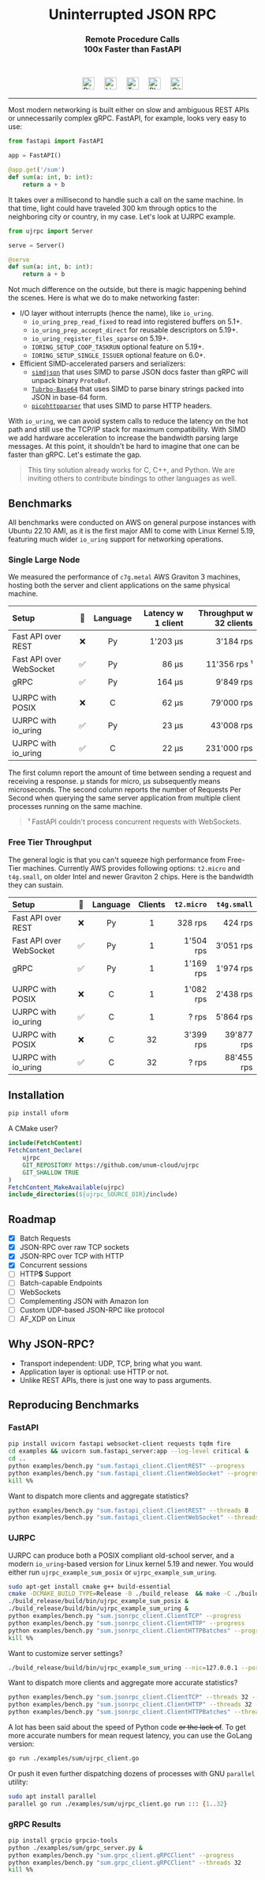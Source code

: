 <h1 align="center">Uninterrupted JSON RPC</h1>
<h3 align="center">
Remote Procedure Calls<br/>
100x Faster than FastAPI<br/>
</h3>
<br/>

<p align="center">
<a href="https://discord.gg/xuDmpbEDnQ"><img height="25" src="https://github.com/unum-cloud/ukv/raw/main/assets/icons/discord.svg" alt="Discord"></a>
&nbsp;&nbsp;&nbsp;
<a href="https://www.linkedin.com/company/unum-cloud/"><img height="25" src="https://github.com/unum-cloud/ukv/raw/main/assets/icons/linkedin.svg" alt="LinkedIn"></a>
&nbsp;&nbsp;&nbsp;
<a href="https://twitter.com/unum_cloud"><img height="25" src="https://github.com/unum-cloud/ukv/raw/main/assets/icons/twitter.svg" alt="Twitter"></a>
&nbsp;&nbsp;&nbsp;
<a href="https://unum.cloud/post"><img height="25" src="https://github.com/unum-cloud/ukv/raw/main/assets/icons/blog.svg" alt="Blog"></a>
&nbsp;&nbsp;&nbsp;
<a href="https://github.com/unum-cloud/ujrpc"><img height="25" src="https://github.com/unum-cloud/ukv/raw/main/assets/icons/github.svg" alt="GitHub"></a>
</p>

---

Most modern networking is built either on slow and ambiguous REST APIs or unnecessarily complex gRPC. FastAPI, for example, looks very easy to use:

```python
from fastapi import FastAPI

app = FastAPI()

@app.get('/sum')
def sum(a: int, b: int):
    return a + b
```

It takes over a millisecond to handle such a call on the same machine.
In that time, light could have traveled 300 km through optics to the neighboring city or country, in my case.
Let's look at UJRPC example.

```python
from ujrpc import Server

serve = Server()

@serve
def sum(a: int, b: int):
    return a + b
```

Not much difference on the outside, but there is magic happening behind the scenes.
Here is what we do to make networking faster:

- I/O layer without interrupts (hence the name), like `io_uring`.
  - `io_uring_prep_read_fixed` to read into registered buffers on 5.1+.
  - `io_uring_prep_accept_direct` for reusable descriptors on 5.19+.
  - `io_uring_register_files_sparse` on 5.19+.
  - `IORING_SETUP_COOP_TASKRUN` optional feature on 5.19+.
  - `IORING_SETUP_SINGLE_ISSUER` optional feature on 6.0+.
- Efficient SIMD-accelerated parsers and serializers:
   - [`simdjson`][simdjson] that uses SIMD to parse JSON docs faster than gRPC will unpack binary `ProtoBuf`.
   - [`Tubrbo-Base64`][base64] that uses SIMD to parse binary strings packed into JSON in base-64 form.
   - [`picohttpparser`][picohttpparser] that uses SIMD to parse HTTP headers.

With `io_uring`, we can avoid system calls to reduce the latency on the hot path and still use the TCP/IP stack for maximum compatibility.
With SIMD we add hardware acceleration to increase the bandwidth parsing large messages.
At this point, it shouldn't be hard to imagine that one can be faster than gRPC.
Let's estimate the gap.

> This tiny solution already works for C, C++, and Python.
> We are inviting others to contribute bindings to other languages as well.

[simdjson]: https://github.com/simdjson/simdjson
[base64]: https://github.com/powturbo/Turbo-Base64
[picohttpparser]: https://github.com/h2o/picohttpparser

## Benchmarks

All benchmarks were conducted on AWS on general purpose instances with Ubuntu 22.10 AMI, as it is the first major AMI to come with Linux Kernel 5.19, featuring much wider `io_uring` support for networking operations.

### Single Large Node

We measured the performance of `c7g.metal` AWS Graviton 3 machines, hosting both the server and client applications on the same physical machine.

| Setup                   |   🔁   | Language | Latency w 1 client | Throughput w 32 clients |
| :---------------------- | :---: | :------: | -----------------: | ----------------------: |
| Fast API over REST      |   ❌   |    Py    |           1'203 μs |               3'184 rps |
| Fast API over WebSocket |   ✅   |    Py    |              86 μs |            11'356 rps ¹ |
| gRPC                    |   ✅   |    Py    |             164 μs |               9'849 rps |
|                         |       |          |                    |                         |
| UJRPC with POSIX        |   ❌   |    C     |              62 μs |              79'000 rps |
| UJRPC with io_uring     |   ✅   |    Py    |              23 μs |              43'008 rps |
| UJRPC with io_uring     |   ✅   |    C     |              22 μs |             231'000 rps |

The first column report the amount of time between sending a request and receiving a response. μ stands for micro, μs subsequently means microseconds.
The second column reports the number of Requests Per Second when querying the same server application from multiple client processes running on the same machine.

> ¹ FastAPI couldn't process concurrent requests with WebSockets.

### Free Tier Throughput

The general logic is that you can't squeeze high performance from Free-Tier machines.
Currently AWS provides following options: `t2.micro` and `t4g.small`, on older Intel and newer Graviton 2 chips.
Here is the bandwidth they can sustain.

| Setup                   |   🔁   | Language | Clients | `t2.micro` | `t4g.small` |
| :---------------------- | :---: | :------: | :-----: | ---------: | ----------: |
| Fast API over REST      |   ❌   |    Py    |    1    |    328 rps |     424 rps |
| Fast API over WebSocket |   ✅   |    Py    |    1    |  1'504 rps |   3'051 rps |
| gRPC                    |   ✅   |    Py    |    1    |  1'169 rps |   1'974 rps |
|                         |       |          |         |            |             |
| UJRPC with POSIX        |   ❌   |    C     |    1    |  1'082 rps |   2'438 rps |
| UJRPC with io_uring     |   ✅   |    C     |    1    |      ? rps |   5'864 rps |
| UJRPC with POSIX        |   ❌   |    C     |   32    |  3'399 rps |  39'877 rps |
| UJRPC with io_uring     |   ✅   |    C     |   32    |     ?  rps |  88'455 rps |

## Installation

```sh
pip install uform
```

A CMake user?

```cmake
include(FetchContent)
FetchContent_Declare(
    ujrpc
    GIT_REPOSITORY https://github.com/unum-cloud/ujrpc
    GIT_SHALLOW TRUE
)
FetchContent_MakeAvailable(ujrpc)
include_directories(${ujrpc_SOURCE_DIR}/include)
```

## Roadmap

- [x] Batch Requests
- [x] JSON-RPC over raw TCP sockets
- [x] JSON-RPC over TCP with HTTP
- [x] Concurrent sessions
- [ ] HTTP**S** Support
- [ ] Batch-capable Endpoints
- [ ] WebSockets
- [ ] Complementing JSON with Amazon Ion
- [ ] Custom UDP-based JSON-RPC like protocol
- [ ] AF_XDP on Linux

## Why JSON-RPC?

- Transport independent: UDP, TCP, bring what you want.
- Application layer is optional: use HTTP or not.
- Unlike REST APIs, there is just one way to pass arguments.

## Reproducing Benchmarks

### FastAPI

```sh
pip install uvicorn fastapi websocket-client requests tqdm fire
cd examples && uvicorn sum.fastapi_server:app --log-level critical &
cd ..
python examples/bench.py "sum.fastapi_client.ClientREST" --progress
python examples/bench.py "sum.fastapi_client.ClientWebSocket" --progress
kill %%
```

Want to dispatch more clients and aggregate statistics?

```sh
python examples/bench.py "sum.fastapi_client.ClientREST" --threads 8
python examples/bench.py "sum.fastapi_client.ClientWebSocket" --threads 8
```

### UJRPC

UJRPC can produce both a POSIX compliant old-school server, and a modern `io_uring`-based version for Linux kernel 5.19 and newer.
You would either run `ujrpc_example_sum_posix` or `ujrpc_example_sum_uring`.

```sh
sudo apt-get install cmake g++ build-essential
cmake -DCMAKE_BUILD_TYPE=Release -B ./build_release  && make -C ./build_release
./build_release/build/bin/ujrpc_example_sum_posix &
./build_release/build/bin/ujrpc_example_sum_uring &
python examples/bench.py "sum.jsonrpc_client.ClientTCP" --progress
python examples/bench.py "sum.jsonrpc_client.ClientHTTP" --progress
python examples/bench.py "sum.jsonrpc_client.ClientHTTPBatches" --progress
kill %%
```

Want to customize server settings?

```sh
./build_release/build/bin/ujrpc_example_sum_uring --nic=127.0.0.1 --port=8545 --threads=16 --silent=false
```

Want to dispatch more clients and aggregate more accurate statistics?

```sh
python examples/bench.py "sum.jsonrpc_client.ClientTCP" --threads 32 --seconds 100
python examples/bench.py "sum.jsonrpc_client.ClientHTTP" --threads 32 --seconds 100
python examples/bench.py "sum.jsonrpc_client.ClientHTTPBatches" --threads 32 --seconds 100
```

A lot has been said about the speed of Python code ~~or the lack of~~.
To get more accurate numbers for mean request latency, you can use the GoLang version:

```sh
go run ./examples/sum/ujrpc_client.go
```

Or push it even further dispatching dozens of processes with GNU `parallel` utility:

```sh
sudo apt install parallel
parallel go run ./examples/sum/ujrpc_client.go run ::: {1..32}
```

### gRPC Results

```sh
pip install grpcio grpcio-tools
python ./examples/sum/grpc_server.py &
python examples/bench.py "sum.grpc_client.gRPCClient" --progress
python examples/bench.py "sum.grpc_client.gRPCClient" --threads 32
kill %%
```
